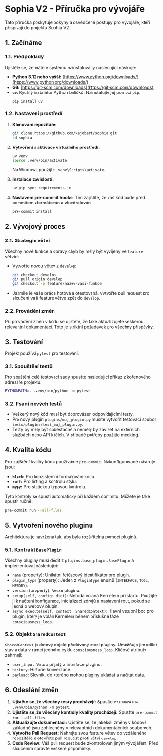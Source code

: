 # Sophia V2 - Příručka pro vývojáře

Tato příručka poskytuje pokyny a osvědčené postupy pro vývojáře, kteří přispívají do projektu Sophia V2.

## 1. Začínáme

### 1.1. Předpoklady
Ujistěte se, že máte v systému nainstalovány následující nástroje:
- **Python 3.12 nebo vyšší:** [https://www.python.org/downloads/](https://www.python.org/downloads/)
- **Git:** [https://git-scm.com/downloads](https://git-scm.com/downloads)
- **`uv`:** Rychlý instalátor Python balíčků. Nainstalujte jej pomocí `pip`:
  ```bash
  pip install uv
  ```

### 1.2. Nastavení prostředí
1.  **Klonování repozitáře:**
    ```bash
    git clone https://github.com/kajobert/sophia.git
    cd sophia
    ```

2.  **Vytvoření a aktivace virtuálního prostředí:**
    ```bash
    uv venv
    source .venv/bin/activate
    ```
    Na Windows použijte `.venv\Scripts\activate`.

3.  **Instalace závislostí:**
    ```bash
    uv pip sync requirements.in
    ```

4.  **Nastavení pre-commit hooks:**
    Tím zajistíte, že váš kód bude před commitem zformátován a zkontrolován.
    ```bash
    pre-commit install
    ```

## 2. Vývojový proces

### 2.1. Strategie větví
Všechny nové funkce a opravy chyb by měly být vyvíjeny ve `feature` větvích.
- Vytvořte novou větev z `develop`:
  ```bash
  git checkout develop
  git pull origin develop
  git checkout -b feature/nazev-vasi-funkce
  ```
- Jakmile je vaše práce hotová a otestovaná, vytvořte pull request pro sloučení vaší feature větve zpět do `develop`.

### 2.2. Provádění změn
Při provádění změn v kódu se ujistěte, že také aktualizujete veškerou relevantní dokumentaci. Toto je striktní požadavek pro všechny příspěvky.

## 3. Testování

Projekt používá `pytest` pro testování.

### 3.1. Spouštění testů
Pro spuštění celé testovací sady spusťte následující příkaz z kořenového adresáře projektu:
```bash
PYTHONPATH=. .venv/bin/python -m pytest
```

### 3.2. Psaní nových testů
- Veškerý nový kód musí být doprovázen odpovídajícími testy.
- Pro nový plugin `plugins/muj_plugin.py` musíte vytvořit testovací soubor `tests/plugins/test_muj_plugin.py`.
- Testy by měly být soběstačné a neměly by záviset na externích službách nebo API klíčích. V případě potřeby použijte mocking.

## 4. Kvalita kódu

Pro zajištění kvality kódu používáme `pre-commit`. Nakonfigurované nástroje jsou:
- **`black`:** Pro konzistentní formátování kódu.
- **`ruff`:** Pro linting a kontrolu stylu.
- **`mypy`:** Pro statickou typovou kontrolu.

Tyto kontroly se spustí automaticky při každém commitu. Můžete je také spustit ručně:
```bash
pre-commit run --all-files
```

## 5. Vytvoření nového pluginu

Architektura je navržena tak, aby byla rozšiřitelná pomocí pluginů.

### 5.1. Kontrakt `BasePlugin`
Všechny pluginy musí dědit z `plugins.base_plugin.BasePlugin` a implementovat následující:
- `name` (property): Unikátní řetězcový identifikátor pro plugin.
- `plugin_type` (property): Jeden z `PluginType` enumů (`INTERFACE`, `TOOL`, `MEMORY`).
- `version` (property): Verze pluginu.
- `setup(self, config: dict)`: Metoda volaná Kernelem při startu. Použijte ji k načtení konfigurace, inicializaci zdrojů a nastavení rout, pokud se jedná o webový plugin.
- `async execute(self, context: SharedContext)`: Hlavní vstupní bod pro plugin, který je volán Kernelem během příslušné fáze `consciousness_loop`.

### 5.2. Objekt `SharedContext`
`SharedContext` je datový objekt předávaný mezi pluginy. Umožňuje jim sdílet stav a data v rámci jednoho cyklu `consciousness_loop`. Klíčové atributy zahrnují:
- `user_input`: Vstup přijatý z interface pluginu.
- `history`: Historie konverzace.
- `payload`: Slovník, do kterého mohou pluginy ukládat a načítat data.

## 6. Odeslání změn

1.  **Ujistěte se, že všechny testy procházejí:** Spusťte `PYTHONPATH=. .venv/bin/python -m pytest`.
2.  **Ujistěte se, že všechny kontroly kvality procházejí:** Spusťte `pre-commit run --all-files`.
3.  **Aktualizujte dokumentaci:** Ujistěte se, že jakékoli změny v kódové základně jsou zohledněny v relevantních dokumentačních souborech.
4.  **Vytvořte Pull Request:** Nahrajte svou feature větev do vzdáleného repozitáře a otevřete pull request proti větvi `develop`.
5.  **Code Review:** Váš pull request bude zkontrolován jiným vývojářem. Před sloučením opravte veškeré připomínky.
